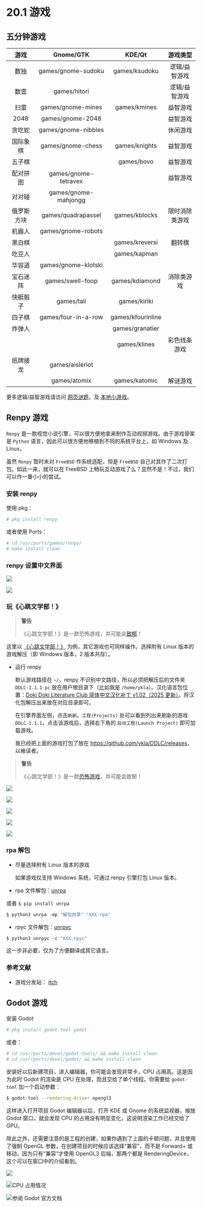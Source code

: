 # 20.1 游戏



## 五分钟游戏

|    游戏        |     Gnome/GTK      |   KDE/Qt    |      游戏类型      |
| :--------: | :----------------: | :---------: | :------------: |
|    数独    |    games/gnome-sudoku    |   games/ksudoku   | 逻辑/益智游戏  |
|    数壹    |       games/hitori       |             | 逻辑/益智游戏  |
|    扫雷    |     games/gnome-mines    |   games/kmines    |    益智游戏    |
|    2048    |     games/gnome-2048     |      |    益智游戏    |
|   贪吃蛇   |   games/gnome-nibbles    |             |    休闲游戏    |
|  国际象棋  |    games/gnome-chess    |    games/knights   |    益智游戏    |
|   五子棋   |                    |     games/bovo     |    益智游戏    |
|  配对拼图  |   games/gnome-tetravex  |             |    益智游戏    |
|   对对碰   |  games/gnome-mahjongg   |   |                |
| 俄罗斯方块 |     games/quadrapassel    |   games/kblocks   | 限时消除类游戏 |
|   机器人   |    games/gnome-robots    |             |                |
|   黑白棋   |               |  games/kreversi   |     翻转棋     |
|   吃豆人   |                    |   games/kapman    |                |
|   华容道   |  games/gnome-klotski |             |                |
|  宝石迷阵  |     games/swell-foop     |  games/kdiamond   |   消除类游戏   |
|  快艇骰子  |        games/tali        |     games/kiriki  |                |
|   四子棋   |   games/four-in-a-row    |  games/kfourinline |                |
|   炸弹人   |                    |  games/granatier  |                |
|            |                    |   games/klines    |  彩色线条游戏  |
|  纸牌接龙  |     games/aisleriot      |             |                |
|            |       games/atomix       |   games/katomic   |    解谜游戏    |

更多逻辑/益智游戏请访问 [网页谜题](https://cn.puzzle-sudoku.com/)，及 [本地小游戏](https://gottcode.org/)。

## Renpy 游戏

`Renpy` 是一款视觉小说引擎，可以很方便地拿来制作互动视频游戏。由于游戏骨架是 `Python` 语言，因此可以很方便地移植到不同的系统平台上，如 Windows 及 Linux。

虽然 `Renpy` 暂时未对 `FreeBSD` 作系统适配，但是 `FreeBSD` 自己对其作了二次打包。如此一来，就可以在 FreeBSD 上畅玩互动游戏了么？显然不是！不过，我们可以作一番小小的尝试。


### 安装 renpy

使用 pkg：

```sh
# pkg install renpy
```

或者使用 Ports：

```sh
# cd /usr/ports/games/renpy/ 
# make install clean
```

### renpy 设置中文界面

![](../.gitbook/assets/renpy1.png)

![](../.gitbook/assets/renpy2.png)

### 玩《心跳文学部！》

>**警告**
>
>《心跳文学部！》是一款恐怖游戏，并可能会[致郁](https://ddlc.moe/warning)！

  这里以 [《心跳文学部！》](https://teamsalvato.itch.io/ddlc) 为例，其它游戏也可同样操作。选择附有 Linux 版本的游戏解压（即 Windows 版本，2 版本共存）。

- 运行 renpy

  默认游戏路径在 `~/`，renpy 不识别中文路径，所以必须把解压后的文件夹 `DDLC-1.1.1-pc` 放在用户根目录下（比如我是 `/home/ykla`）。汉化语言包位置：[Doki Doki Literature Club 简体中文汉化补丁 v1.02（2025 更新）](https://steamcommunity.com/sharedfiles/filedetails/?id=1176221672)。将汉化包解压出来放在对应目录即可。

  在引擎界面左侧，点击`刷新`。`工程(Projects)` 处可以看到列出来刷新的游戏 `DDLC-1.1.1`，点击该游戏后，选择右下角的 `启动工程(Launch Project)` 即可加载游戏。

  我已经把上面的游戏打包了放在 <https://github.com/ykla/DDLC/releases>，以飨读者。

>**警告**
>
>《心跳文学部！》是一款[恐怖游戏](https://ddlc.moe/warning)，并可能会致郁！

![](../.gitbook/assets/renpy3.png)

![](../.gitbook/assets/renpy4.png)

![](../.gitbook/assets/renpy5.png)

![](../.gitbook/assets/renpy6.png)

![](../.gitbook/assets/renpy7.png)

### rpa 解包

- 尽量选择附有 Linux 版本的游戏

  如果游戏仅支持 Windows 系统，可通过 renpy 引擎打包 Linux 版本。

- rpa 文件解包：[unrpa](https://github.com/Lattyware/unrpa)

或者 `$ pip install unrpa`

```python
$ python3 unrpa -mp "解包目录" "XXX.rpa"
```

- rpyc 文件解包：[unrpyc](https://github.com/CensoredUsername/unrpyc)

```python
$ python3 unrpyc -c "XXX.rpyc"
```

  这一步非必要，仅为了方便翻译成其它语言。

### 参考文献

- 游戏分发站： [itch](https://itch.io/)

## Godot 游戏

安装 Godot

```sh
# pkg install godot-tool godot
```

或者：

```sh
# cd /usr/ports/devel/godot-tools/ && make install clean
# cd /usr/ports/devel/godot/ && make install clean
```

安装好以后新建项目，进入编辑器，你可能会发现非常卡，CPU 占用高。这是因为此时 Godot 的渲染是 CPU 在处理，而且交给了单个线程。你需要给 `godot-tool` 加一个启动参数：

```sh
$ godot-tool --rendering-driver opengl3
```

这样进入打开项目 Godot 编辑器以后，打开 KDE 或 Gnome 的系统监视器，缩放 Godot 窗口，就会发现 CPU 的占用没有明显变化，这说明渲染工作已经交给了 GPU。

除此之外，还需要注意的是工程的创建，如果你遇到了上面的卡顿问题，并且使用了强制 OpenGL 参数，在创建项目的时候应该选择“兼容”，而不是 Forward+ 或移动，因为只有“兼容”才使用 OpenGL3 后端，那两个都是 RenderingDevice，这个可以在窗口中的介绍看到。


![](../.gitbook/assets/godot1.png)
  
![CPU 占用情况](../.gitbook/assets/godot2.png)  

![参阅 Godot 官方文档](../.gitbook/assets/godot3.png)
